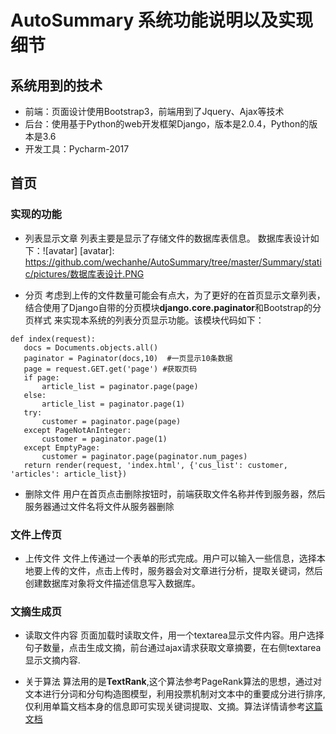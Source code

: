 # AutoSummary 系统功能说明以及实现细节

## 系统用到的技术

* 前端：页面设计使用Bootstrap3，前端用到了Jquery、Ajax等技术
* 后台：使用基于Python的web开发框架Django，版本是2.0.4，Python的版本是3.6
* 开发工具：Pycharm-2017

## 首页

### 实现的功能

* 列表显示文章
  列表主要是显示了存储文件的数据库表信息。
  数据库表设计如下：![avatar]
  [avatar]: https://github.com/wechanhe/AutoSummary/tree/master/Summary/static/pictures/数据库表设计.PNG

* 分页
  考虑到上传的文件数量可能会有点大，为了更好的在首页显示文章列表，结合使用了Django自带的分页模块**django.core.paginator**和Bootstrap的分页样式
  来实现本系统的列表分页显示功能。该模块代码如下：
 ```
 def index(request):
    docs = Documents.objects.all()
    paginator = Paginator(docs,10)  #一页显示10条数据
    page = request.GET.get('page') #获取页码
    if page:
        article_list = paginator.page(page)
    else:
        article_list = paginator.page(1)
    try:
        customer = paginator.page(page)
    except PageNotAnInteger:
        customer = paginator.page(1)
    except EmptyPage:
        customer = paginator.page(paginator.num_pages)
    return render(request, 'index.html', {'cus_list': customer, 'articles': article_list})
 ```
* 删除文件
  用户在首页点击删除按钮时，前端获取文件名称并传到服务器，然后服务器通过文件名将文件从服务器删除

### 文件上传页
* 上传文件
  文件上传通过一个表单的形式完成。用户可以输入一些信息，选择本地要上传的文件，点击上传时，服务器会对文章进行分析，提取关键词，然后创建数据库对象将文件描述信息写入数据库。

### 文摘生成页
* 读取文件内容
  页面加载时读取文件，用一个textarea显示文件内容。用户选择句子数量，点击生成文摘，前台通过ajax请求获取文章摘要，在右侧textarea显示文摘内容.

* 关于算法
  算法用的是**TextRank**,这个算法参考PageRank算法的思想，通过对文本进行分词和分句构造图模型，利用投票机制对文本中的重要成分进行排序, 仅利用单篇文档本身的信息即可实现关键词提取、文摘。算法详情请参考[这篇文档](http://www.cnblogs.com/chenbjin/p/4600538.html)

